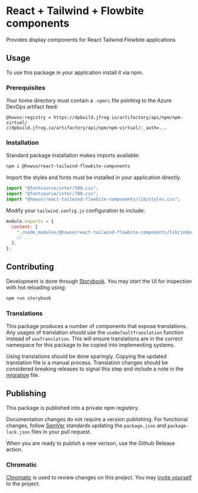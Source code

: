# React + Tailwind + Flowbite components

Provides display components for React Tailwind Flowbite applications

## Usage

To use this package in your application install it via npm.

### Prerequisites

Your home directory must contain a `.npmrc` file pointing to the Azure DevOps artifact feed:

```text
@howso:registry = https://dpbuild.jfrog.io/artifactory/api/npm/npm-virtual/
//dpbuild.jfrog.io/artifactory/api/npm/npm-virtual/:_auth=...
```

### Installation

Standard package installation makes imports available:

```bash
npm i @howso/react-tailwind-flowbite-components
```

Import the styles and fonts must be installed in your application directly.

```ts
import "@fontsource/inter/500.css";
import "@fontsource/inter/700.css";
import "@howso/react-tailwind-flowbite-components/lib/styles.css";
```

Modify your `tailwind.config.js` configuration to include:

```js
module.exports = {
  content: [
    "./node_modules/@howso/react-tailwind-flowbite-components/lib/index.esm.js",
    // ...
  ],
};
```

## Contributing

Development is done through [Storybook](https://storybook.js.org/).
You may start the UI for inspection with hot reloading using:

```bash
npm run storybook
```

### Translations

This package produces a number of components that expose translations.
Any usages of translation should use the `useDefaultTranslation` function instead of `useTranslation`.
This will ensure translations are in the correct namespace for this package to be copied into implementing systems.

Using translations should be done sparingly. Copying the updated translation file is a manual process.
Translation changes should be considered breaking releases to signal this step and include a note in the [migration](./MIGRATION.md) file.

## Publishing

This package is published into a private npm registery.

Documentation changes do not require a version publishing.
For functional changes, follow [SemVer](https://semver.org/)
standards updating the `package.json` and `package-lock.json`
files in your pull request.

When you are ready to publish a new verison, use the Github Release action.

### Chromatic

[Chromatic](https://www.chromatic.com/builds?appId=65e891231e1f8c382a2b9636) is used to review changes on this project.
You may [invite yourself](https://www.chromatic.com/start?inviteToken=chpi_9775e3a5c6b04820a9fbca99c35baf86&appId=65e891231e1f8c382a2b9636) to the project.
